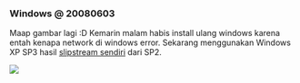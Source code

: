 ### Windows @ 20080603

Maap gambar lagi :D
Kemarin malam habis install ulang windows karena entah kenapa network di windows error. Sekarang menggunakan Windows XP SP3 hasil [slipstream sendiri](http://www.msfn.org/board/How-to-Slipstream-XP-SP3-IE7-and-WM11-t116611.html) dari SP2.

[![](http://kriwil.com/images/12t.png)](http://kriwil.com/images/12.png)

<!-- {"time": "2008-06-04 00:39:50", "title": "Windows @ 20080603"} -->
